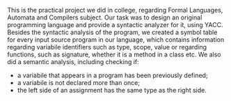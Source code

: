 This is the practical project we did in college, regarding Formal Languages, Automata and Compilers subject. 
Our task was to design an original programming language and provide a syntactic analyzer for it, using YACC. 
Besides the syntactic analysis of the program, we created a symbol table for every input source program in our language, which contains information regarding variabile identifiers such as type, scope, value or regarding functions, such as signature, whether it is a method in a class etc.
We also did a semantic analysis, including checking if:
- a variabile that appears in a program has been previously defined;
- a variabile is not declared more than once;
- the left side of an assignment has the same type as the right side.
